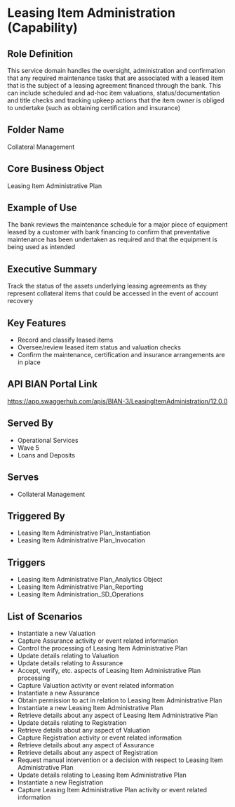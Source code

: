 # Leasing Item Administration (Capability)

## Role Definition
This service domain handles the oversight, administration and confirmation that any required maintenance tasks that are associated with a leased item that is the subject of a leasing agreement financed through the bank. This can include scheduled and ad-hoc item valuations, status/documentation and title checks and tracking upkeep actions that the item owner is obliged to undertake (such as obtaining certification and insurance)

## Folder Name
Collateral Management

## Core Business Object
Leasing Item Administrative Plan

## Example of Use
The bank reviews the maintenance schedule for a major piece of equipment leased by a customer with bank financing to confirm that preventative maintenance has been undertaken as required and that the equipment is being used as intended

## Executive Summary
Track the status of the assets underlying leasing agreements as they represent collateral items that could be accessed in the event of account recovery

## Key Features
- Record and classify leased items
- Oversee/review leased item status and valuation checks
- Confirm the maintenance, certification and insurance arrangements are in place

## API BIAN Portal Link
https://app.swaggerhub.com/apis/BIAN-3/LeasingItemAdministration/12.0.0

## Served By
- Operational Services
- Wave 5
- Loans and Deposits

## Serves
- Collateral Management

## Triggered By
- Leasing Item Administrative Plan_Instantiation
- Leasing Item Administrative Plan_Invocation

## Triggers
- Leasing Item Administrative Plan_Analytics Object
- Leasing Item Administrative Plan_Reporting
- Leasing Item Administration_SD_Operations

## List of Scenarios
- Instantiate a new Valuation
- Capture Assurance activity or event related information
- Control the processing of Leasing Item Administrative Plan
- Update details relating to Valuation
- Update details relating to Assurance
- Accept, verify, etc. aspects of Leasing Item Administrative Plan processing
- Capture Valuation activity or event related information
- Instantiate a new Assurance
- Obtain permission to act in relation to Leasing Item Administrative Plan
- Instantiate a new Leasing Item Administrative Plan
- Retrieve details about any aspect of Leasing Item Administrative Plan
- Update details relating to Registration
- Retrieve details about any aspect of Valuation
- Capture Registration activity or event related information
- Retrieve details about any aspect of Assurance
- Retrieve details about any aspect of Registration
- Request manual intervention or a decision with respect to Leasing Item Administrative Plan
- Update details relating to Leasing Item Administrative Plan
- Instantiate a new Registration
- Capture Leasing Item Administrative Plan activity or event related information